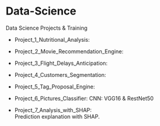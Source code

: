 # Data-Science
Data Science Projects &amp; Training


- Project_1_Nutritional_Analysis:    

- Project_2_Movie_Recommendation_Engine:    

- Project_3_Flight_Delays_Anticipation:    

- Project_4_Customers_Segmentation:    

- Project_5_Tag_Proposal_Engine:   

- Project_6_Pictures_Classifier: 
CNN: VGG16 & RestNet50

- Project_7_Analysis_with_SHAP:    	
Prediction explanation with SHAP.
